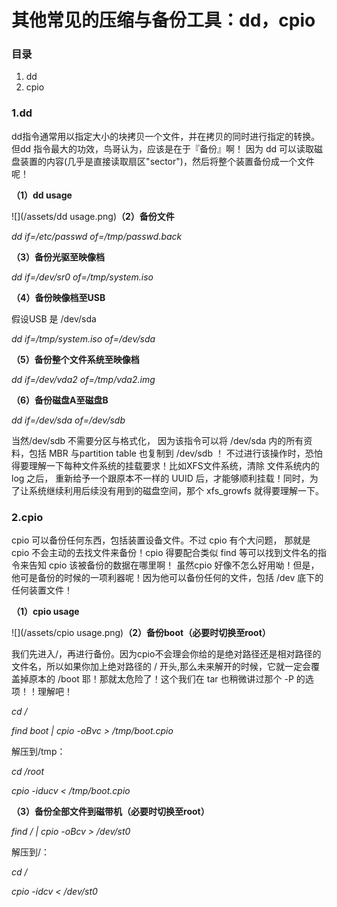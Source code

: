 # 其他常见的压缩与备份工具：dd，cpio

### 目录

1. dd
2. cpio

### 1.dd

dd指令通常用以指定大小的块拷贝一个文件，并在拷贝的同时进行指定的转换。但dd 指令最大的功效，鸟哥认为，应该是在于『备份』啊！ 因为 dd 可以读取磁盘装置的内容\(几乎是直接读取扇区"sector"\)，然后将整个装置备份成一个文件呢！

**（1）dd usage**

![](/assets/dd usage.png)**（2）备份文件**

_dd if=/etc/passwd of=/tmp/passwd.back_

**（3）备份光驱至映像档**

_dd if=/dev/sr0 of=/tmp/system.iso_

**（4）备份映像档至USB**

假设USB 是 /dev/sda

_dd if=/tmp/system.iso of=/dev/sda_

**（5）备份整个文件系统至映像档**

_dd if=/dev/vda2 of=/tmp/vda2.img_

**（6）备份磁盘A至磁盘B**

_dd if=/dev/sda of=/dev/sdb_

当然/dev/sdb 不需要分区与格式化， 因为该指令可以将 /dev/sda 内的所有资料，包括 MBR 与partition table 也复制到 /dev/sdb ！ 不过进行该操作时，恐怕得要理解一下每种文件系统的挂载要求！比如XFS文件系统，清除 文件系统内的 log 之后， 重新给予一个跟原本不一样的 UUID 后，才能够顺利挂载！同时，为了让系统继续利用后续没有用到的磁盘空间，那个 xfs\_growfs 就得要理解一下。

### 2.cpio

cpio 可以备份任何东西，包括装置设备文件。不过 cpio 有个大问题， 那就是 cpio 不会主动的去找文件来备份！cpio 得要配合类似 find 等可以找到文件名的指令来告知 cpio 该被备份的数据在哪里啊！ 虽然cpio 好像不怎么好用呦！但是，他可是备份的时候的一项利器呢！因为他可以备份任何的文件，包括 /dev 底下的任何装置文件！

**（1）cpio usage**

![](/assets/cpio usage.png)**（2）备份boot（必要时切换至root）**

我们先进入/，再进行备份。因为cpio不会理会你给的是绝对路径还是相对路径的文件名，所以如果你加上绝对路径的 / 开头,那么未来解开的时候，它就一定会覆盖掉原本的 /boot 耶！那就太危险了！这个我们在 tar 也稍微讲过那个 -P 的选项！！理解吧！

_cd /_

_find boot \| cpio -oBvc &gt; /tmp/boot.cpio_

解压到/tmp：

_cd /root_

_cpio -iducv &lt; /tmp/boot.cpio_

**（3）备份全部文件到磁带机（必要时切换至root）**

_find / \| cpio -oBcv &gt; /dev/st0_

解压到/：

_cd /_

_cpio -idcv &lt; /dev/st0_

